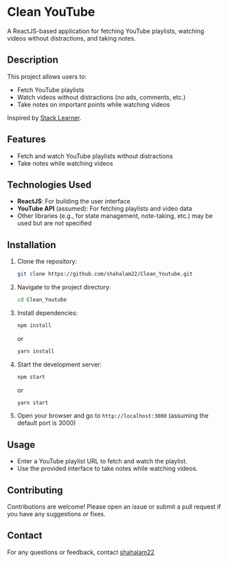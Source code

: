 # Clean YouTube

A ReactJS-based application for fetching YouTube playlists, watching videos without distractions, and taking notes.

## Description

This project allows users to:
- Fetch YouTube playlists
- Watch videos without distractions (no ads, comments, etc.)
- Take notes on important points while watching videos

Inspired by [Stack Learner](https://www.youtube.com/c/StackLearner).

## Features

- Fetch and watch YouTube playlists without distractions
- Take notes while watching videos

## Technologies Used

- **ReactJS**: For building the user interface
- **YouTube API** (assumed): For fetching playlists and video data
- Other libraries (e.g., for state management, note-taking, etc.) may be used but are not specified

## Installation

1. Clone the repository:
   ```bash
   git clone https://github.com/shahalam22/Clean_Youtube.git
   ```

2. Navigate to the project directory:
   ```bash
   cd Clean_Youtube
   ```

3. Install dependencies:
   ```bash
   npm install
   ```
   or
   ```bash
   yarn install
   ```

4. Start the development server:
   ```bash
   npm start
   ```
   or
   ```bash
   yarn start
   ```

5. Open your browser and go to `http://localhost:3000` (assuming the default port is 3000)

## Usage

- Enter a YouTube playlist URL to fetch and watch the playlist.
- Use the provided interface to take notes while watching videos.

## Contributing

Contributions are welcome! Please open an issue or submit a pull request if you have any suggestions or fixes.

## Contact

For any questions or feedback, contact [shahalam22](https://github.com/shahalam22)
